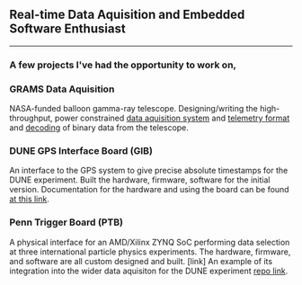 ## Real-time Data Aquisition and Embedded Software Enthusiast

---
### A few projects I've had the opportunity to work on,

### GRAMS Data Aquisition
NASA-funded balloon gamma-ray telescope. Designing/writing the high-throughput, power constrained [data aquisition system](https://github.com/NevisNeutrinos/GramsReadout) and [telemetry format](https://github.com/NevisNeutrinos/PGramsCommCodec) and [decoding](https://github.com/NevisNeutrinos/readout_decoder) of binary data from the telescope.

### DUNE GPS Interface Board (GIB)
An interface to the GPS system to give precise absolute timestamps for the DUNE experiment. Built the hardware, firmware, software for the initial version.
Documentation for the hardware and using the board can be found [at this link](https://jsensenig.github.io/GIB-Documentation/).

### Penn Trigger Board (PTB)
A physical interface for an AMD/Xilinx ZYNQ SoC performing data selection at three international particle physics experiments. The hardware, firmware, and 
software are all custom designed and built. [link] An example of its integration into the wider data aquisiton for the DUNE experiment 
[repo link](https://github.com/DUNE-DAQ/ctbmodules).

<!--
**jsensenig/jsensenig** is a ✨ _special_ ✨ repository because its `README.md` (this file) appears on your GitHub profile.

Here are some ideas to get you started:

- 🔭 I’m currently working on ...
- 🌱 I’m currently learning ...
- 👯 I’m looking to collaborate on ...
- 🤔 I’m looking for help with ...
- 💬 Ask me about ...
- 📫 How to reach me: ...
- 😄 Pronouns: ...
- ⚡ Fun fact: ...
-->
